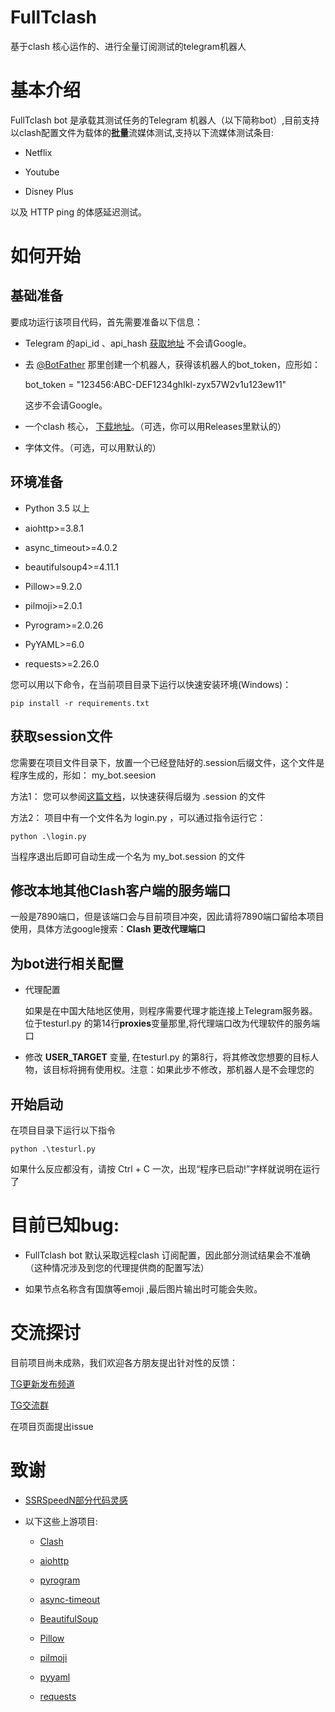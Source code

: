 # FullTclash

基于clash 核心运作的、进行全量订阅测试的telegram机器人

# 基本介绍

FullTclash bot 是承载其测试任务的Telegram 机器人（以下简称bot）,目前支持以clash配置文件为载体的**批量**流媒体测试,支持以下流媒体测试条目:

- Netflix
  
- Youtube
  
- Disney Plus
  

以及 HTTP ping 的体感延迟测试。

# 如何开始

## 基础准备

要成功运行该项目代码，首先需要准备以下信息：

- Telegram 的api_id 、api_hash [获取地址](https://my.telegram.org/apps) 不会请Google。
  
- 去 [@BotFather](https://t.me/BotFather) 那里创建一个机器人，获得该机器人的bot_token，应形如：
  
  bot_token = "123456:ABC-DEF1234ghIkl-zyx57W2v1u123ew11"
  
  这步不会请Google。
  
- 一个clash 核心， [下载地址](https://github.com/Dreamacro/clash/releases)。（可选，你可以用Releases里默认的）
  
- 字体文件。（可选，可以用默认的）
  

## 环境准备

- Python 3.5 以上
  
- aiohttp>=3.8.1
  
- async_timeout>=4.0.2
  
- beautifulsoup4>=4.11.1
  
- Pillow>=9.2.0
  
- pilmoji>=2.0.1
  
- Pyrogram>=2.0.26
  
- PyYAML>=6.0
  
- requests>=2.26.0
  

您可以用以下命令，在当前项目目录下运行以快速安装环境(Windows)：

```
pip install -r requirements.txt
```

## 获取session文件

您需要在项目文件目录下，放置一个已经登陆好的.session后缀文件，这个文件是程序生成的，形如： my_bot.seesion

方法1： 您可以参阅[这篇文档](https://docs.pyrogram.org/start/auth)，以快速获得后缀为 .session 的文件

方法2： 项目中有一个文件名为 login.py ，可以通过指令运行它：

```
python .\login.py
```

当程序退出后即可自动生成一个名为 my_bot.session 的文件

## 修改本地其他Clash客户端的服务端口

一般是7890端口，但是该端口会与目前项目冲突，因此请将7890端口留给本项目使用，具体方法google搜索：**Clash 更改代理端口**

## 为bot进行相关配置

- 代理配置
  
  如果是在中国大陆地区使用，则程序需要代理才能连接上Telegram服务器。位于testurl.py 的第14行**proxies**变量那里,将代理端口改为代理软件的服务端口
  
- 修改 **USER_TARGET** 变量, 在testurl.py 的第8行，将其修改您想要的目标人物，该目标将拥有使用权。注意：如果此步不修改，那机器人是不会理您的
  

## 开始启动

在项目目录下运行以下指令

```
python .\testurl.py
```

如果什么反应都没有，请按 Ctrl + C 一次，出现“程序已启动!”字样就说明在运行了

# 目前已知bug:

- FullTclash bot 默认采取远程clash 订阅配置，因此部分测试结果会不准确（这种情况涉及到您的代理提供商的配置写法）
  
- 如果节点名称含有国旗等emoji ,最后图片输出时可能会失败。
  

# 交流探讨

目前项目尚未成熟，我们欢迎各方朋友提出针对性的反馈：

[TG更新发布频道](https://t.me/FullTClash)

[TG交流群](https://t.me/+z9GvKIQUVRBiMzgx)

在项目页面提出issue

# 致谢

- [SSRSpeedN部分代码灵感](https://github.com/PauperZ/SSRSpeedN)
  
- 以下这些上游项目:
  
  - [Clash](https://github.com/Dreamacro/clash)
    
  - [aiohttp](https://github.com/aio-libs/aiohttp)
    
  - [pyrogram](https://github.com/pyrogram/pyrogram)
    
  - [async-timeout](https://github.com/aio-libs/async-timeout)
    
  - [BeautifulSoup](https://www.crummy.com/software/BeautifulSoup/)
    
  - [Pillow](https://github.com/python-pillow/Pillow)
    
  - [pilmoji](https://github.com/jay3332/pilmoji)
    
  - [pyyaml](https://github.com/yaml/pyyaml)
    
  - [requests](https://github.com/psf/requests)
